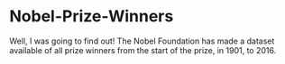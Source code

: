# Nobel-Prize-Winners
Well, I was going to find out! The Nobel Foundation has made a dataset available of all prize winners from the start of the prize, in 1901, to 2016. 
